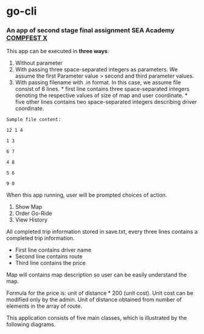 # go-cli
### An app of second stage final assignment SEA Academy [COMPFEST X](compfest.web.id)

This app can be executed in **three ways**:
  1. Without parameter
  2. With passing three space-separated integers as parameters. We assume the first Parameter value > second and third parameter values.
  3. With passing filename with .in format. In this case, we assume file consist of 6 lines.
    * first line contains three space-separated integers denoting the respective values of size of map and user coordinate.
    * five other lines contains two space-separated integers describing driver coordinate.

    Sample file content:

    12 1 4

    1 3

    6 7

    4 8

    5 6

    9 0
  
When this app running, user will be prompted choices of action.
  1. Show Map
  2. Order Go-Ride
  3. View History

All completed trip information stored in save.txt, every three lines contains a completed trip information.
  * First line contains driver name
  * Second line contains route
  * Third line contains the price

Map will contains map description so user can be easily understand the map.

Formula for the price is: unit of distance * 200 (unit cost). Unit cost can be modified only by the admin. Unit of distance obtained from number of elements in the array of route.

This application consists of five main classes, which is illustrated by the following diagrams.
